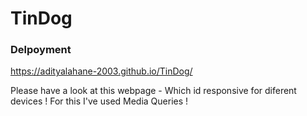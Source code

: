 # TinDog 

### Delpoyment 
https://adityalahane-2003.github.io/TinDog/ 

Please have a look at this webpage - Which id responsive for diferent devices ! 
For this I've used Media Queries ! 
